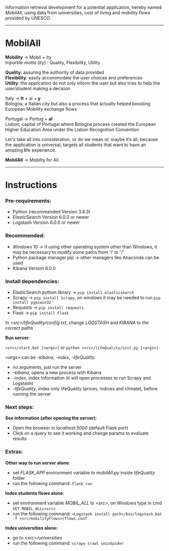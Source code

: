 Information retrieval development for a potential application, hereby named _MobilAll_, using data from universities, cost of living and mobility flows provided by _UNESCO_.

---

# MobilAll

**Mobility** -> Mobil + ity  
_tripartite motto_ (ity) : Quality, Flexibility, Utility

**Quality**: assuring the authority of data provided  
**Flexibility**: easily accommodate the user choices and preferences  
**Utility**: the application do not only inform the user but also tries to help the user/student making a decision  

Italy -> **It** + al + **y**  
Bologna, a Italian city but also a process that actually helped boosting European Mobility exchange flows

Portugal -> Portug + **al**  
Lisbon, capital of Portugal where Bologna process created the European Higher Education Area under the Lisbon Recognition Convention

Let's take all into consideration, or do we mean _al_, maybe it’s all, because the application is universal, targets all students that want to have an amazing **l**ife experience.

**MobilAll** -> Mobilty for All


---

# Instructions

### Pre-requirements:
* Python (recommended Version 3.6.3)
* ElasticSearch Version 6.0.0 or newer
* Logstash Version 6.0.0 or newer

### Recommended:
* Windows 10 -> if using other operating system other than Windows, it may be necessary to modify some paths from '\\' to '/'
* Python package manager pip -> other managers like Anaconda can be used
* Kibana Version 6.0.0

### Install dependencies:
* ElasticSearch python library -> `pip install elasticsearch`
* Scrapy -> `pip install Scrapy`, on windows it may be needed to run `pip install pypiwin32`
* Requests -> `pip install requests`
* Flask -> `pip install Flask`

In _\<src\>/lifeQuality/config.txt_, change _LOGSTASH_ and _KIBANA_ to the correct paths

**Run server**:

`<src>/start.bat [<args>]` or `python <src>/lifeQuality/init.py [<args>]`

_\<args\>_ can be _-kibana_, _-index_, _-lifeQuality_.
* no arguments, just run the server
* _-kibana_, opens a new process with Kibana
* _-index_, index information (it will open processes to run Scrapy and Logstash)
* _-lifeQuality_, index only lifeQuality (prices, indices and climate), before running the server

### Next steps:
**See information (after opening the server)**:
* Open the browser in _localhost:5000_ (default Flask port)
* Click on a query to see it working and change params to evaluate results

### Extras:
**Other way to run server alone**:
* set _FLASK_APP_ environment variable to _mobilAll.py_ inside _lifeQuality_ folder
* run the following command: `flask run`

**Index students flows alone**:
* set environment variable _MOBIL_ALL_ to _\<src\>_, on Windows type in cmd `SET MOBIL_ALL=<src>`
* run the following command: `<Logstash install path>/bin/logstash.bat -f <src/mobilityFlows>/flows.conf`

**Index universities alone:**
* go to _\<src\>/universities_
* run the following command: `scrapy crawl univSpider`
